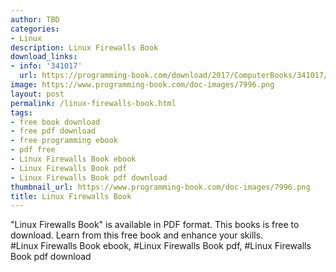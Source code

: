 ```yaml
---
author: TBD
categories:
- Linux
description: Linux Firewalls Book
download_links:
- info: '341017'
  url: https://programming-book.com/download/2017/ComputerBooks/341017/Linux Firewalls.pdf
image: https://www.programming-book.com/doc-images/7996.png
layout: post
permalink: /linux-firewalls-book.html
tags:
- free book download
- free pdf download
- free programming ebook
- pdf free
- Linux Firewalls Book ebook
- Linux Firewalls Book pdf
- Linux Firewalls Book pdf download
thumbnail_url: https://www.programming-book.com/doc-images/7996.png
title: Linux Firewalls Book
---
```


 
<div class="item-desc text-justify">
  "Linux Firewalls Book" is available in PDF format. This books is free to download. Learn from this free book and enhance your skills.
  <br>
  #Linux Firewalls Book ebook, #Linux Firewalls Book pdf, #Linux Firewalls Book pdf download
</div>